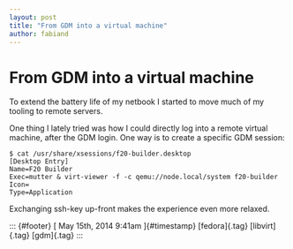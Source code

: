 ```yaml
---
layout: post
title: "From GDM into a virtual machine"
author: fabiand
---
```



From GDM into a virtual machine
===============================

To extend the battery life of my netbook I started to move much of my
tooling to remote servers.

One thing I lately tried was how I could directly log into a remote
virtual machine, after the GDM login. One way is to create a specific
GDM session:

    $ cat /usr/share/xsessions/f20-builder.desktop 
    [Desktop Entry]
    Name=F20 Builder
    Exec=mutter & virt-viewer -f -c qemu://node.local/system f20-builder
    Icon=
    Type=Application

Exchanging ssh-key up-front makes the experience even more relaxed.

::: {#footer}
[ May 15th, 2014 9:41am ]{#timestamp} [fedora]{.tag} [libvirt]{.tag}
[gdm]{.tag}
:::
